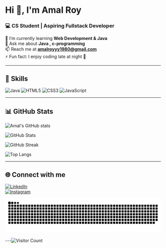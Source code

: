 # Hi 👋, I'm Amal Roy  
### 💻 CS Student | Aspiring Fullstack Developer  

🌱 I’m currently learning **Web Development & Java**  
💬 Ask me about **Java , c-programming**  
📫 Reach me at **amalroyyy1980@gmail.com**  
⚡ Fun fact: I enjoy coding late at night 🌙  

---

## 🚀 Skills
![Java](https://img.shields.io/badge/Java-%23ED8B00.svg?style=for-the-badge&logo=openjdk&logoColor=white)
![HTML5](https://img.shields.io/badge/HTML5-%23E34F26.svg?style=for-the-badge&logo=html5&logoColor=white)
![CSS3](https://img.shields.io/badge/CSS3-%231572B6.svg?style=for-the-badge&logo=css3&logoColor=white)
![JavaScript](https://img.shields.io/badge/JavaScript-F7DF1E.svg?style=for-the-badge&logo=javascript&logoColor=black)

---

## 📊 GitHub Stats
![Amal's GitHub stats](https://github-readme-stats.vercel.app/api?username=Amal-Roy&show_icons=true&theme=radical)  

<p align="left">
  <img src="https://github-readme-stats.vercel.app/api?username=amal-roy&show_icons=true&theme=radical" alt="GitHub Stats" height="200"/>
</p>
<p align="left">
  <img src="https://streak-stats.demolab.com?user=amal-roy&theme=radical&hide_border=false" alt="GitHub Streak" height="200"/>

</p>

![Top Langs](https://github-readme-stats.vercel.app/api/top-langs/?username=Amal-Roy&layout=compact&theme=radical)

---

## 🌐 Connect with me 

[![LinkedIn](https://img.shields.io/badge/LinkedIn-%230A66C2.svg?style=for-the-badge&logo=linkedin&logoColor=white)](https://www.linkedin.com/in/amal-roy-08528b350?utm_source=share&utm_campaign=share_via&utm_content=profile&utm_medium=android_app)  
[![Instagram](https://img.shields.io/badge/Instagram-%23E4405F.svg?style=for-the-badge&logo=instagram&logoColor=white)](https://www.instagram.com/invites/contact/?utm_source=ig_contact_invite&utm_medium=copy_link&utm_content=nvjlsos)



![Snake animation](https://raw.githubusercontent.com/Platane/snk/output/github-contribution-grid-snake-dark.svg)






---![Visitor Count](https://komarev.com/ghpvc/?username=Amal-Roy&color=blue)

